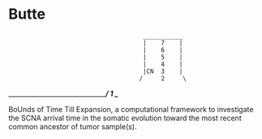 # Butte

                                         ___________
                                         |    7    |
                                         |    6    |
                                         |    5    |
                                         |    4    |
                                         |CN  3    |
                                        /     2     \ 
_______________________________________/      1      \__________

BoUnds of Time Till Expansion, a computational framework to investigate the SCNA arrival time in the somatic evolution toward the most recent common ancestor of tumor sample(s).
